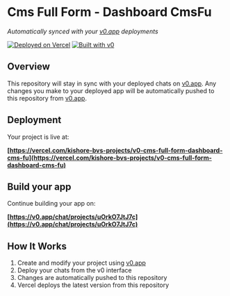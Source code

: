 # Cms Full Form - Dashboard CmsFu

*Automatically synced with your [v0.app](https://v0.app) deployments*

[![Deployed on Vercel](https://img.shields.io/badge/Deployed%20on-Vercel-black?style=for-the-badge&logo=vercel)](https://vercel.com/kishore-bvs-projects/v0-cms-full-form-dashboard-cms-fu)
[![Built with v0](https://img.shields.io/badge/Built%20with-v0.app-black?style=for-the-badge)](https://v0.app/chat/projects/uOrkO7JtJ7c)

## Overview

This repository will stay in sync with your deployed chats on [v0.app](https://v0.app).
Any changes you make to your deployed app will be automatically pushed to this repository from [v0.app](https://v0.app).

## Deployment

Your project is live at:

**[https://vercel.com/kishore-bvs-projects/v0-cms-full-form-dashboard-cms-fu](https://vercel.com/kishore-bvs-projects/v0-cms-full-form-dashboard-cms-fu)**

## Build your app

Continue building your app on:

**[https://v0.app/chat/projects/uOrkO7JtJ7c](https://v0.app/chat/projects/uOrkO7JtJ7c)**

## How It Works

1. Create and modify your project using [v0.app](https://v0.app)
2. Deploy your chats from the v0 interface
3. Changes are automatically pushed to this repository
4. Vercel deploys the latest version from this repository
